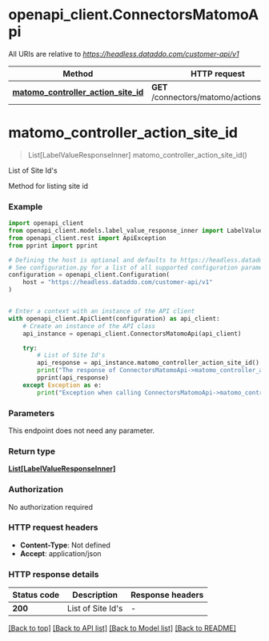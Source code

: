 # openapi_client.ConnectorsMatomoApi

All URIs are relative to *https://headless.dataddo.com/customer-api/v1*

Method | HTTP request | Description
------------- | ------------- | -------------
[**matomo_controller_action_site_id**](ConnectorsMatomoApi.md#matomo_controller_action_site_id) | **GET** /connectors/matomo/actions/siteId | List of Site Id&#39;s


# **matomo_controller_action_site_id**
> List[LabelValueResponseInner] matomo_controller_action_site_id()

List of Site Id's

Method for listing site id

### Example


```python
import openapi_client
from openapi_client.models.label_value_response_inner import LabelValueResponseInner
from openapi_client.rest import ApiException
from pprint import pprint

# Defining the host is optional and defaults to https://headless.dataddo.com/customer-api/v1
# See configuration.py for a list of all supported configuration parameters.
configuration = openapi_client.Configuration(
    host = "https://headless.dataddo.com/customer-api/v1"
)


# Enter a context with an instance of the API client
with openapi_client.ApiClient(configuration) as api_client:
    # Create an instance of the API class
    api_instance = openapi_client.ConnectorsMatomoApi(api_client)

    try:
        # List of Site Id's
        api_response = api_instance.matomo_controller_action_site_id()
        print("The response of ConnectorsMatomoApi->matomo_controller_action_site_id:\n")
        pprint(api_response)
    except Exception as e:
        print("Exception when calling ConnectorsMatomoApi->matomo_controller_action_site_id: %s\n" % e)
```



### Parameters

This endpoint does not need any parameter.

### Return type

[**List[LabelValueResponseInner]**](LabelValueResponseInner.md)

### Authorization

No authorization required

### HTTP request headers

 - **Content-Type**: Not defined
 - **Accept**: application/json

### HTTP response details

| Status code | Description | Response headers |
|-------------|-------------|------------------|
**200** | List of Site Id&#39;s |  -  |

[[Back to top]](#) [[Back to API list]](../README.md#documentation-for-api-endpoints) [[Back to Model list]](../README.md#documentation-for-models) [[Back to README]](../README.md)

